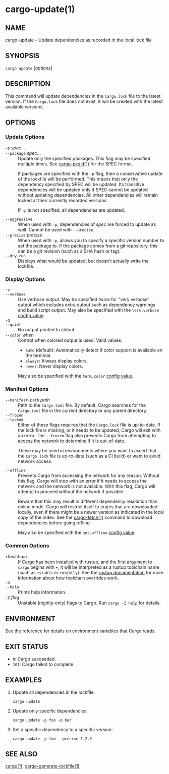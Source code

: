 # cargo-update(1)

## NAME

cargo-update - Update dependencies as recorded in the local lock file

## SYNOPSIS

`cargo update` [_options_]

## DESCRIPTION

This command will update dependencies in the `Cargo.lock` file to the latest
version. If the `Cargo.lock` file does not exist, it will be created with the
latest available versions.

## OPTIONS

### Update Options

<dl>

<dt class="option-term" id="option-cargo-update--p"><a class="option-anchor" href="#option-cargo-update--p"></a><code>-p</code> <em>spec</em>...</dt>
<dt class="option-term" id="option-cargo-update---package"><a class="option-anchor" href="#option-cargo-update---package"></a><code>--package</code> <em>spec</em>...</dt>
<dd class="option-desc">Update only the specified packages. This flag may be specified
multiple times. See <a href="https://doc.rust-lang.org/cargo/commands/cargo-pkgid.md">cargo-pkgid(1)</a> for the SPEC format.</p>
<p>If packages are specified with the <code>-p</code> flag, then a conservative update of
the lockfile will be performed. This means that only the dependency specified
by SPEC will be updated. Its transitive dependencies will be updated only if
SPEC cannot be updated without updating dependencies.  All other dependencies
will remain locked at their currently recorded versions.</p>
<p>If <code>-p</code> is not specified, all dependencies are updated.</dd>


<dt class="option-term" id="option-cargo-update---aggressive"><a class="option-anchor" href="#option-cargo-update---aggressive"></a><code>--aggressive</code></dt>
<dd class="option-desc">When used with <code>-p</code>, dependencies of <em>spec</em> are forced to update as well.
Cannot be used with <code>--precise</code>.</dd>


<dt class="option-term" id="option-cargo-update---precise"><a class="option-anchor" href="#option-cargo-update---precise"></a><code>--precise</code> <em>precise</em></dt>
<dd class="option-desc">When used with <code>-p</code>, allows you to specify a specific version number to set
the package to. If the package comes from a git repository, this can be a git
revision (such as a SHA hash or tag).</dd>


<dt class="option-term" id="option-cargo-update---dry-run"><a class="option-anchor" href="#option-cargo-update---dry-run"></a><code>--dry-run</code></dt>
<dd class="option-desc">Displays what would be updated, but doesn't actually write the lockfile.</dd>


</dl>

### Display Options

<dl>
<dt class="option-term" id="option-cargo-update--v"><a class="option-anchor" href="#option-cargo-update--v"></a><code>-v</code></dt>
<dt class="option-term" id="option-cargo-update---verbose"><a class="option-anchor" href="#option-cargo-update---verbose"></a><code>--verbose</code></dt>
<dd class="option-desc">Use verbose output. May be specified twice for &quot;very verbose&quot; output which
includes extra output such as dependency warnings and build script output.
May also be specified with the <code>term.verbose</code>
<a href="https://doc.rust-lang.org/cargo/reference/config.html">config value</a>.</dd>


<dt class="option-term" id="option-cargo-update--q"><a class="option-anchor" href="#option-cargo-update--q"></a><code>-q</code></dt>
<dt class="option-term" id="option-cargo-update---quiet"><a class="option-anchor" href="#option-cargo-update---quiet"></a><code>--quiet</code></dt>
<dd class="option-desc">No output printed to stdout.</dd>


<dt class="option-term" id="option-cargo-update---color"><a class="option-anchor" href="#option-cargo-update---color"></a><code>--color</code> <em>when</em></dt>
<dd class="option-desc">Control when colored output is used. Valid values:</p>
<ul>
<li><code>auto</code> (default): Automatically detect if color support is available on the
terminal.</li>
<li><code>always</code>: Always display colors.</li>
<li><code>never</code>: Never display colors.</li>
</ul>
<p>May also be specified with the <code>term.color</code>
<a href="https://doc.rust-lang.org/cargo/reference/config.html">config value</a>.</dd>


</dl>

### Manifest Options

<dl>

<dt class="option-term" id="option-cargo-update---manifest-path"><a class="option-anchor" href="#option-cargo-update---manifest-path"></a><code>--manifest-path</code> <em>path</em></dt>
<dd class="option-desc">Path to the <code>Cargo.toml</code> file. By default, Cargo searches for the
<code>Cargo.toml</code> file in the current directory or any parent directory.</dd>



<dt class="option-term" id="option-cargo-update---frozen"><a class="option-anchor" href="#option-cargo-update---frozen"></a><code>--frozen</code></dt>
<dt class="option-term" id="option-cargo-update---locked"><a class="option-anchor" href="#option-cargo-update---locked"></a><code>--locked</code></dt>
<dd class="option-desc">Either of these flags requires that the <code>Cargo.lock</code> file is
up-to-date. If the lock file is missing, or it needs to be updated, Cargo will
exit with an error. The <code>--frozen</code> flag also prevents Cargo from
attempting to access the network to determine if it is out-of-date.</p>
<p>These may be used in environments where you want to assert that the
<code>Cargo.lock</code> file is up-to-date (such as a CI build) or want to avoid network
access.</dd>


<dt class="option-term" id="option-cargo-update---offline"><a class="option-anchor" href="#option-cargo-update---offline"></a><code>--offline</code></dt>
<dd class="option-desc">Prevents Cargo from accessing the network for any reason. Without this
flag, Cargo will stop with an error if it needs to access the network and
the network is not available. With this flag, Cargo will attempt to
proceed without the network if possible.</p>
<p>Beware that this may result in different dependency resolution than online
mode. Cargo will restrict itself to crates that are downloaded locally, even
if there might be a newer version as indicated in the local copy of the index.
See the <a href="https://doc.rust-lang.org/cargo/commands/cargo-fetch.md">cargo-fetch(1)</a> command to download dependencies before going
offline.</p>
<p>May also be specified with the <code>net.offline</code> <a href="https://doc.rust-lang.org/cargo/reference/config.html">config value</a>.</dd>



</dl>

### Common Options

<dl>

<dt class="option-term" id="option-cargo-update-+toolchain"><a class="option-anchor" href="#option-cargo-update-+toolchain"></a><code>+</code><em>toolchain</em></dt>
<dd class="option-desc">If Cargo has been installed with rustup, and the first argument to <code>cargo</code>
begins with <code>+</code>, it will be interpreted as a rustup toolchain name (such
as <code>+stable</code> or <code>+nightly</code>).
See the <a href="https://github.com/rust-lang/rustup/">rustup documentation</a>
for more information about how toolchain overrides work.</dd>


<dt class="option-term" id="option-cargo-update--h"><a class="option-anchor" href="#option-cargo-update--h"></a><code>-h</code></dt>
<dt class="option-term" id="option-cargo-update---help"><a class="option-anchor" href="#option-cargo-update---help"></a><code>--help</code></dt>
<dd class="option-desc">Prints help information.</dd>


<dt class="option-term" id="option-cargo-update--Z"><a class="option-anchor" href="#option-cargo-update--Z"></a><code>-Z</code> <em>flag</em></dt>
<dd class="option-desc">Unstable (nightly-only) flags to Cargo. Run <code>cargo -Z help</code> for details.</dd>


</dl>


## ENVIRONMENT

See [the reference](../reference/environment-variables.html) for
details on environment variables that Cargo reads.


## EXIT STATUS

* `0`: Cargo succeeded.
* `101`: Cargo failed to complete.


## EXAMPLES

1. Update all dependencies in the lockfile:

       cargo update

2. Update only specific dependencies:

       cargo update -p foo -p bar

3. Set a specific dependency to a specific version:

       cargo update -p foo --precise 1.2.3

## SEE ALSO
[cargo(1)](cargo.md), [cargo-generate-lockfile(1)](cargo-generate-lockfile.md)
